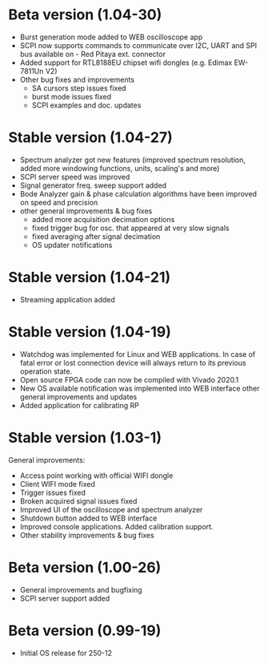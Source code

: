 # Beta version (1.04-30)

- Burst generation mode added to WEB oscilloscope app
- SCPI now supports commands to communicate over I2C, UART and SPI bus available on - Red Pitaya ext. connector
- Added support for RTL8188EU chipset wifi dongles (e.g. Edimax EW-7811Un V2)
- Other bug fixes and improvements
    - SA cursors step issues fixed
    - burst mode issues fixed
    - SCPI examples and doc. updates

# Stable version (1.04-27)

- Spectrum analyzer got new features (improved spectrum resolution, added more windowing functions, units, scaling's and more)
- SCPI server speed was improved
- Signal generator freq. sweep support added
- Bode Analyzer gain & phase calculation algorithms have been improved on speed and precision
- other general improvements & bug fixes
    - added more acquisition decimation options
    - fixed trigger bug for osc. that appeared at very slow signals
    - fixed averaging after signal decimation
    - OS updater notifications
# Stable version (1.04-21)

- Streaming application added

# Stable version (1.04-19)

- Watchdog was implemented for Linux and WEB applications. In case of fatal error or lost connection device will always return to its previous operation state. 
- Open source FPGA code can now be compiled with Vivado 2020.1
- New OS available notification was implemented into WEB interface
other general improvements and updates
- Added application for calibrating RP
 
# Stable version (1.03-1)

General improvements:
- Access point working with official WIFI dongle
- Client WIFI mode fixed
- Trigger issues fixed
- Broken acquired signal issues fixed
- Improved UI of the oscilloscope and spectrum analyzer
- Shutdown button added to WEB interface
- Improved console applications. Added calibration support.
- Other stability improvements & bug fixes

# Beta version (1.00-26)

- General improvements and bugfixing
- SCPI server support added

# Beta version (0.99-19)

- Initial OS release for 250-12
